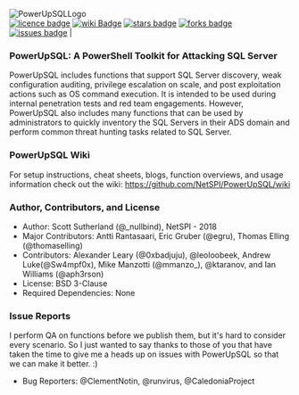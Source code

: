 
![PowerUpSQLLogo](https://github.com/NetSPI/PowerUpSQL/blob/master/images/PowerUpsQL-2018-M.png) 
<br> 
[![licence badge]][licence] 
[![wiki Badge]][wiki] 
[![stars badge]][stars] 
[![forks badge]][forks] 
[![issues badge]][issues] |

[licence badge]:https://img.shields.io/badge/license-New%20BSD-blue.svg
[stars badge]:https://img.shields.io/github/stars/NetSPI/PowerUpSQL.svg
[forks badge]:https://img.shields.io/github/forks/NetSPI/PowerUpSQL.svg
[issues badge]:https://img.shields.io/github/issues/NetSPI/PowerUpSQL.svg
[wiki badge]:https://img.shields.io/badge/PowerUpSQL-Wiki-green.svg

[licence]:https://github.com/NetSPI/PowerUpSQL/blob/master/LICENSE
[stars]:https://github.com/NetSPI/PowerUpSQL/stargazers
[forks]:https://github.com/NetSPI/PowerUpSQL/network
[issues]:https://github.com/NetSPI/PowerUpSQL/issues
[wiki]:https://github.com/NetSPI/PowerUpSQL/wiki

### PowerUpSQL: A PowerShell Toolkit for Attacking SQL Server

PowerUpSQL includes functions that support SQL Server discovery, weak configuration auditing, privilege escalation on scale, and post exploitation actions such as OS command execution. It is intended to be used during internal penetration tests and red team engagements. However, PowerUpSQL also includes many functions that can be used by administrators to quickly inventory the SQL Servers in their ADS domain and perform common threat hunting tasks related to SQL Server.

### PowerUpSQL Wiki
For setup instructions, cheat sheets, blogs, function overviews, and usage information check out the wiki: <a href="  https://github.com/NetSPI/PowerUpSQL/wiki">https://github.com/NetSPI/PowerUpSQL/wiki</a>

### Author, Contributors, and License
* Author: Scott Sutherland (@_nullbind), NetSPI - 2018
* Major Contributors: Antti Rantasaari, Eric Gruber (@egru), Thomas Elling (@thomaselling)
* Contributors: Alexander Leary (@0xbadjuju), @leoloobeek, Andrew Luke(@Sw4mpf0x), Mike Manzotti (@mmanzo_), @ktaranov, and Ian Williams (@aph3rson)
* License: BSD 3-Clause
* Required Dependencies: None

### Issue Reports

I perform QA on functions before we publish them, but it's hard to consider every scenario. So I just wanted to say thanks to those of you that have taken the time to give me a heads up on issues with PowerUpSQL so that we can make it better. :)
* Bug Reporters: @ClementNotin, @runvirus, @CaledoniaProject 
